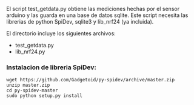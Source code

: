 El script test_getdata.py obtiene las mediciones hechas por el sensor arduino y las guarda en una base de datos sqlite. Este script necesita las librerias de python SpiDev, sqlite3 y lib_nrf24 (ya incluida).

El directorio incluye los siguientes archivos:
- test_getdata.py
- lib_nrf24.py

### Instalacion de libreria SpiDev:
```
wget https://github.com/Gadgetoid/py-spidev/archive/master.zip
unzip master.zip
cd py-spidev-master
sudo python setup.py install
```
